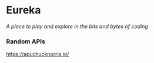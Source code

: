 # Eureka
_A place to play and explore in the bits and bytes of coding_


### Random APIs
https://api.chucknorris.io/